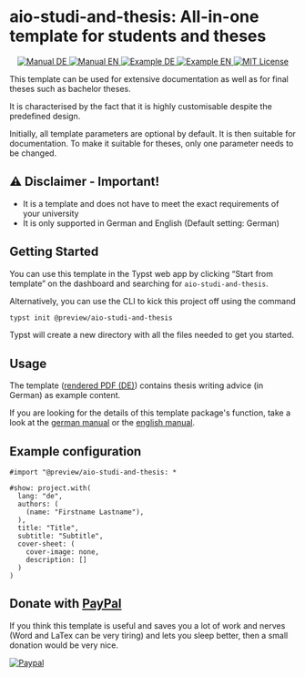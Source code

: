 # aio-studi-and-thesis: All-in-one template for students and theses

<p align="center">
  <a href="https://github.com/fuchs-fabian/typst-template-aio-studi-and-thesis/blob/main/docs/manual-de.pdf">
    <img alt="Manual DE" src="https://img.shields.io/website?down_message=offline&label=manual%20de&up_color=007aff&up_message=online&url=https%3A%2F%2Fgithub.com%2Ffuchs-fabian%2Ftypst-template-aio-studi-and-thesis%2Fblob%2Fmain%2Fdocs%2Fmanual-de.pdf" />
  </a>
  <a href="https://github.com/fuchs-fabian/typst-template-aio-studi-and-thesis/blob/main/docs/manual-en.pdf">
    <img alt="Manual EN" src="https://img.shields.io/website?down_message=offline&label=manual%20en&up_color=007aff&up_message=online&url=https%3A%2F%2Fgithub.com%2Ffuchs-fabian%2Ftypst-template-aio-studi-and-thesis%2Fblob%2Fmain%2Fdocs%2Fmanual-en.pdf" />
  </a>
  <a href="https://github.com/fuchs-fabian/typst-template-aio-studi-and-thesis/blob/main/docs/example-de-thesis.pdf">
    <img alt="Example DE" src="https://img.shields.io/website?down_message=offline&label=example%20de&up_color=007aff&up_message=online&url=https%3A%2F%2Fgithub.com%2Ffuchs-fabian%2Ftypst-template-aio-studi-and-thesis%2Fblob%2Fmain%2Fdocs%2Fexample-de-thesis.pdf" />
  </a>
  <a href="https://github.com/fuchs-fabian/typst-template-aio-studi-and-thesis/blob/main/docs/example-en-thesis.pdf">
    <img alt="Example EN" src="https://img.shields.io/website?down_message=offline&label=example%20en&up_color=007aff&up_message=online&url=https%3A%2F%2Fgithub.com%2Ffuchs-fabian%2Ftypst-template-aio-studi-and-thesis%2Fblob%2Fmain%2Fdocs%2Fexample-en-thesis.pdf" />
  </a>
  <a href="https://github.com/fuchs-fabian/typst-template-aio-studi-and-thesis/blob/main/LICENSE">
    <img alt="MIT License" src="https://img.shields.io/badge/license-MIT-brightgreen">
  </a>
</p>

This template can be used for extensive documentation as well as for final theses such as bachelor theses.

It is characterised by the fact that it is highly customisable despite the predefined design.

Initially, all template parameters are optional by default. It is then suitable for documentation.
To make it suitable for theses, only one parameter needs to be changed.

## ⚠️ **Disclaimer - Important!**

- It is a template and does not have to meet the exact requirements of your university
- It is only supported in German and English (Default setting: German)

## Getting Started

You can use this template in the Typst web app by clicking “Start from template” on the dashboard and searching for `aio-studi-and-thesis`.

Alternatively, you can use the CLI to kick this project off using the command

```bash
typst init @preview/aio-studi-and-thesis
```

Typst will create a new directory with all the files needed to get you started.

## Usage

The template ([rendered PDF (DE)](docs/example-de-thesis.pdf)) contains thesis writing advice (in German) as example content.

If you are looking for the details of this template package's function, take a look at the [german manual](docs/manual-de.pdf) or the [english manual](docs/manual-en.pdf).

## Example configuration

```typ
#import "@preview/aio-studi-and-thesis: *

#show: project.with(
  lang: "de",
  authors: (
    (name: "Firstname Lastname"),
  ),
  title: "Title",
  subtitle: "Subtitle",
  cover-sheet: (
    cover-image: none,
    description: []
  )
)
```

## Donate with [PayPal](https://www.paypal.com/donate/?hosted_button_id=4G9X8TDNYYNKG)

If you think this template is useful and saves you a lot of work and nerves (Word and LaTex can be very tiring) and lets you sleep better, then a small donation would be very nice.

[![Paypal](https://www.paypalobjects.com/de_DE/i/btn/btn_donateCC_LG.gif)](https://www.paypal.com/donate/?hosted_button_id=4G9X8TDNYYNKG)
